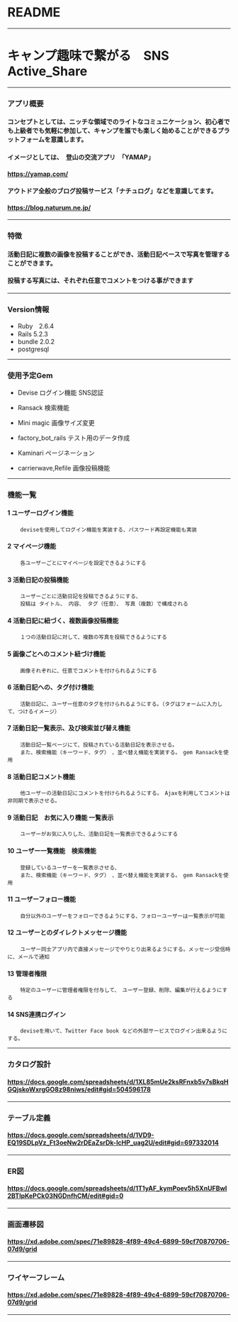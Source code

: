 # README
------
# キャンプ趣味で繋がる　SNS　Active_Share
----
### アプリ概要
#### コンセプトとしては、ニッチな領域でのライトなコミュニケーション、初心者でも上級者でも気軽に参加して、キャンプを誰でも楽しく始めることができるプラットフォームを意識します。

#### イメージとしては、　登山の交流アプリ　「YAMAP」　
#### https://yamap.com/
#### アウトドア全般のブログ投稿サービス「ナチュログ」などを意識してます。
#### https://blog.naturum.ne.jp/

---
### 特徴
#### 活動日記に複数の画像を投稿することができ、活動日記ベースで写真を管理することができます。
#### 投稿する写真には、それぞれ任意でコメントをつける事ができます

----
### Version情報
* Ruby　2.6.4
* Rails 5.2.3
* bundle 2.0.2
* postgresql


------
### 使用予定Gem

* Devise
ログイン機能 SNS認証

* Ransack
検索機能

* Mini magic
画像サイズ変更

* factory_bot_rails
テスト用のデータ作成

* Kaminari
ページネーション

* carrierwave,Refile
画像投稿機能

-------

### 機能一覧　

#### 1		ユーザーログイン機能											
		deviseを使用してログイン機能を実装する、パスワード再設定機能も実装											

#### 2		マイページ機能											
		各ユーザーごとにマイページを設定できるようにする											

#### 3		活動日記の投稿機能											
		ユーザーごとに活動日記を投稿できるようにする、　											
		投稿は タイトル、 内容、 タグ（任意）、 写真（複数）で構成される											

#### 4		活動日記に紐づく、複数画像投稿機能											
		１つの活動日記に対して、複数の写真を投稿できるようにする											

#### 5		画像ごとへのコメント紐づけ機能											
		画像それぞれに、任意でコメントを付けられるようにする											

#### 6		活動日記への、タグ付け機能											
		活動日記に、ユーザー任意のタグを付けられるようにする。（タグはフォームに入力して、つけるイメージ）											

#### 7		活動日記一覧表示、及び検索並び替え機能											
		活動日記一覧ページにて、投稿されている活動日記を表示させる。　											
		また、検索機能（キーワード、タグ）　、並べ替え機能を実装する。　gem Ransackを使用											

#### 8		活動日記コメント機能											
		他ユーザーの活動日記にコメントを付けられるようにする。　Ajaxを利用してコメントは非同期で表示させる。											

#### 9		活動日記　お気に入り機能 一覧表示											
		ユーザーがお気に入りした、活動日記を一覧表示できるようにする											

#### 10		ユーザー一覧機能　検索機能											
		登録しているユーザーを一覧表示させる、											
		また、検索機能（キーワード、タグ）　、並べ替え機能を実装する。　gem Ransackを使用											

#### 11		ユーザーフォロー機能											
		自分以外のユーザーをフォローできるようにする、フォローユーザーは一覧表示が可能											

#### 12		ユーザーとのダイレクトメッセージ機能											
		ユーザー同士アプリ内で直接メッセージでやりとり出来るようにする。メッセージ受信時に、メールで通知											

#### 13		管理者権限											
		特定のユーザーに管理者権限を付与して、　ユーザー登録、削除、編集が行えるようにする											

#### 14		SNS連携ログイン										
		deviseを用いて、Twitter Face book などの外部サービスでログイン出来るようにする。											

-----

### カタログ設計
#### https://docs.google.com/spreadsheets/d/1XL85mUe2ksRFnxb5v7sBkqHGQjskoWxrgGO8z98niws/edit#gid=504596178

----

### テーブル定義
#### https://docs.google.com/spreadsheets/d/1VD9-EQ19SDLpVz_Ft3oeNw2rDEaZsrDk-IcHP_uag2U/edit#gid=697332014

---
### ER図
#### https://docs.google.com/spreadsheets/d/1T1yAF_kymPoev5h5XnUFBwI2BTlpKePCk03NGDnfhCM/edit#gid=0


----
### 画面遷移図
#### https://xd.adobe.com/spec/71e89828-4f89-49c4-6899-59cf70870706-07d9/grid

----
### ワイヤーフレーム

#### https://xd.adobe.com/spec/71e89828-4f89-49c4-6899-59cf70870706-07d9/grid

----

